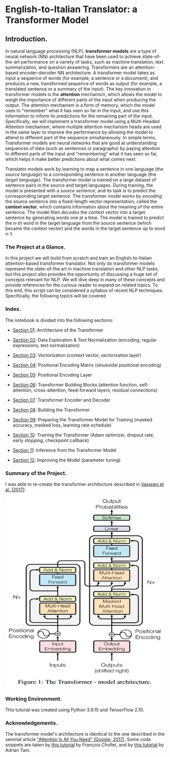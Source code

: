 # English-to-Italian Translator: a Transformer Model


## Introduction.
In natural language processing (NLP), **transformer models** are a type of neural network (NN) architecture that have been used to achieve state-of-the-art performance on a variety of tasks, such as machine translation, text summarization, and question answering. Transformers are an attention-based encoder-decoder NN architecture. A transformer model takes as input a sequence of words (for example, a sentence or a document), and produces a new, transformed sequence of words as output (for example, a translated sentence or a summary of the input). The key innovation in transformer models is the **attention** mechanism, which allows the model to weigh the importance of different parts of the input when producing the output. The attention mechanism is a form of memory, which the model uses to "remember" what it has seen so far in the input, and use this information to inform its predictions for the remaining part of the input. Specifically, we will implement a transformer model using a Multi-Headed Attention mechanism, where multiple attention mechanism heads are used in the same layer to improve the performance by allowing the model to attend to different part of the sequence simultaneously. In simple terms, Transformer models are neural networks that are good at understanding sequences of data (such as sentences or paragraphs) by paying attention to different parts of the input and "remembering" what it has seen so far, which helps it make better predictions about what comes next.

Translator models work by learning to map a sentence in one language (the *source language*) to a corresponding sentence in another language (the *target language*). The transformer model is trained on a large dataset of sentence pairs in the source and target languages. During training, the model is presented with a *source sentence*, and its task is to predict the corresponding target sentence. The transformer model works by *encoding* the source sentence into a fixed-length vector representation, called the **context vector**, which contains information about the meaning of the entire sentence. The model then *decodes* the context vector into a target sentence by generating words one at a time. The model is trained to predict the n-th word in the target language from the source sentence (which became the context vector) and the words in the target sentence up to word n-1.


### The Project at a Glance.
In this project we will build from scratch and train an English-to-Italian attention-based transformer translator. Not only do transformer models represent the state-of-the art in machine translation and other NLP tasks, but this project also provides the opportunity of discussing a huge set of concepts relevant for NLP. We will dive deep in many of these concepts and provide references for the curious reader to expand on related topics. To this end, this script can be considered a syllabus of recent NLP techniques. Specifically, the following topics will be covered


### Index.
The notebook is divided into the following sections:

- [Section 01](Section_01.ipynb): Architecture of the Transformer

- [Section 02](Section_02.ipynb): Data Exploration & Text Normalization (encoding, regular expressions, text normalization)

- [Section 03](Section_03.ipynb): Vectorization (context vector, vectorization layer)

- [Section 04](Section_04.ipynb): Positional Encoding Matrix (sinusoidal positional encoding)

- [Section 05](Section_05.ipynb): Positional Encoding Layer

- [Section 06](Section_06.ipynb): Transformer Building Blocks (attention function, self-attention, cross-attention, feed-forward layers, residual connections)

- [Section 07](Section_07.ipynb): Transformer Encoder and Decoder

- [Section 08](Section_08.ipynb): Building the Transformer

- [Section 09](Section_09.ipynb): Preparing the Transformer Model for Training (masked accuracy, masked loss, learning rate schedule)

- [Section 10](Section_10.ipynb): Training the Transformer (Adam optimizer, dropout rate, early stopping, checkpoint callback)

- [Section 11](Section_11.ipynb): Inference from the Transformer Model

- [Section 12](Section_12.ipynb): Improving the Model (parameter tuning)

### Summary of the Project.

I was able to re-create the transformer architecture described in [Vaswani et al. (2017)](https://arxiv.org/pdf/1706.03762.pdf):

<img src="/Vaswani_et_al_2017_Fig_1.JPG" width="500" height="600"> 







### Working Environment.

This tutorial was created using Python 3.9.15 and TensorFlow 2.10.


### Acknowledgements.
The transformer model's architecture is identical to the one described in the seminal article ["Attention Is All You Need" (Google; 2017)](https://arxiv.org/pdf/1706.03762.pdf). Some code snippets are taken by [this tutorial](https://keras.io/examples/nlp/neural_machine_translation_with_transformer/) by François Chollet, and by [this tutorial](https://machinelearningmastery.com/building-transformer-models-with-attention-crash-course-build-a-neural-machine-translator-in-12-days/?utm_source=drip&utm_medium=email&utm_campaign=Build+a+neural+machine+translator+in+12+Days&utm_content=Build+a+neural+machine+translator+in+12+Days) by Adrian Tam. 